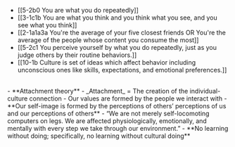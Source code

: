 - [[5-2b0 You are what you do repeatedly]]
- [[3-1c1b You are what you think and you think what you see, and you see what you think]]
- [[2-1a1a3a You're the average of your five closest friends OR You're the average of the people whose content you consume the most]]
- [[5-2c1 You perceive yourself by what you do repeatedly, just as you judge others by their routine behaviors.]]
- [[10-1b Culture is set of ideas which affect behavior including unconscious ones like skills, expectations, and emotional preferences.]]
<br>
- **Attachment theory**
    - _Attachment_ = The creation of the individual-culture connection
        - Our values are formed by the people we interact with
        - **Our self-image is formed by the perceptions of others’ perceptions of us and our perceptions of others**
  - “We are not merely self-locomoting computers on legs. We are affected physiologically, emotionally, and mentally with every step we take through our environment.”
	    - **No learning without doing; specifically, no learning without cultural doing**